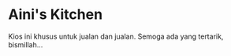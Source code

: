 # Aini's Kitchen

Kios ini khusus untuk jualan dan jualan. Semoga ada yang tertarik, bismillah...



